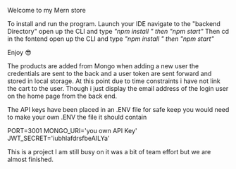 Welcome to my Mern store

To install and run the program.
Launch your IDE navigate to the "backend Directory" open up the CLI and type *"npm install " then "npm start"*
Then cd in the fontend open up the CLI and type *"npm install " then "npm start"*


Enjoy 😎

The products are added from Mongo when adding a new user the credentials are sent to the back and a user token are sent forward and stored in local storage. At this point due to time constraints i have not link the cart to the user. Though i just display the email address of the login user on the home page from the back end.

The API keys have been placed in an .ENV file for safe keep
you would need to make your own .ENV the file it should contain

PORT=3001
MONGO_URI='you own API Key'
JWT_SECRET='iubhlafdrsfbeAILYa'

This is a project I am still busy on it was a bit of team effort but we are almost finished.
